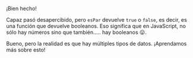 ¡Bien hecho!

Capaz pasó desapercibido, pero `esPar` devuelve `true` o `false`, es decir, es una función que devuelve booleanos. Eso significa que en JavaScript, no sólo hay números sino que también..... hay booleanos :stuck_out_tongue:. 

Bueno, pero la realidad es que hay múltiples tipos de datos. ¡Aprendamos más sobre esto!